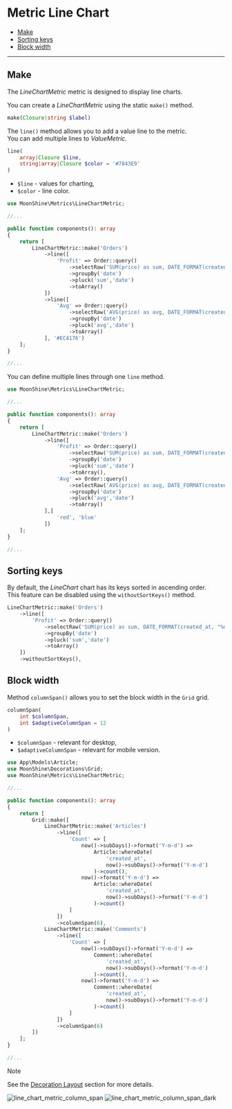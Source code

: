 # Metric Line Chart  

- [Make](#make)  
- [Sorting keys](#sorting-keys)  
- [Block width](#column-span)  

---

<a name="make"></a>  
## Make  

The *LineChartMetric* metric is designed to display line charts.

You can create a *LineChartMetric* using the static `make()` method.

```php
make(Closure|string $label)
```

The `line()` method allows you to add a value line to the metric.  
You can add multiple lines to *ValueMetric*.

```php
line(
    array|Closure $line,
    string|array|Closure $color = '#7843E9'
)
```

- `$line` - values for charting,  
- `$color` - line color.  

```php
use MoonShine\Metrics\LineChartMetric;

//...

public function components(): array
{
    return [
        LineChartMetric::make('Orders')
            ->line([
                'Profit' => Order::query()
                    ->selectRaw('SUM(price) as sum, DATE_FORMAT(created_at, "%d.%m.%Y") as date')
                    ->groupBy('date')
                    ->pluck('sum','date')
                    ->toArray()
            ])
            ->line([
                'Avg' => Order::query()
                    ->selectRaw('AVG(price) as avg, DATE_FORMAT(created_at, "%d.%m.%Y") as date')
                    ->groupBy('date')
                    ->pluck('avg','date')
                    ->toArray()
            ], '#EC4176')
    ];
}

//...
```

You can define multiple lines through one `line` method.

```php
use MoonShine\Metrics\LineChartMetric;

//...

public function components(): array
{
    return [
        LineChartMetric::make('Orders')
            ->line([
                'Profit' => Order::query()
                    ->selectRaw('SUM(price) as sum, DATE_FORMAT(created_at, "%d.%m.%Y") as date')
                    ->groupBy('date')
                    ->pluck('sum','date')
                    ->toArray(),
                'Avg' => Order::query()
                    ->selectRaw('AVG(price) as avg, DATE_FORMAT(created_at, "%d.%m.%Y") as date')
                    ->groupBy('date')
                    ->pluck('avg','date')
                    ->toArray()
            ],[
                'red', 'blue'
            ])
    ];
}

//...
```

<a name="keys-sort"></a>  
## Sorting keys  

By default, the *LineChart* chart has its keys sorted in ascending order.  
This feature can be disabled using the `withoutSortKeys()` method.

```php
LineChartMetric::make('Orders')
    ->line([
        'Profit' => Order::query()
            ->selectRaw('SUM(price) as sum, DATE_FORMAT(created_at, "%d.%m.%Y") as date')
            ->groupBy('date')
            ->pluck('sum','date')
            ->toArray()
    ])
    ->withoutSortKeys(),
```

<a name="column-span"></a>  
## Block width  

Method `columnSpan()` allows you to set the block width in the `Grid` grid.

```php
columnSpan(
    int $columnSpan,
    int $adaptiveColumnSpan = 12
)
```

- `$columnSpan` - relevant for desktop,  
- `$adaptiveColumnSpan` - relevant for mobile version.  

```php
use App\Models\Article;
use MoonShine\Decorations\Grid;
use MoonShine\Metrics\LineChartMetric;

//...

public function components(): array
{
    return [
        Grid::make([
            LineChartMetric::make('Articles')
                ->line([
                    'Count' => [
                        now()->subDays()->format('Y-m-d') =>
                            Article::whereDate(
                                'created_at',
                                now()->subDays()->format('Y-m-d')
                            )->count(),
                        now()->format('Y-m-d') =>
                            Article::whereDate(
                                'created_at',
                                now()->subDays()->format('Y-m-d')
                            )->count()
                    ]
                ])
                ->columnSpan(6),
            LineChartMetric::make('Comments')
                ->line([
                    'Count' => [
                        now()->subDays()->format('Y-m-d') =>
                            Comment::whereDate(
                                'created_at',
                                now()->subDays()->format('Y-m-d')
                            )->count(),
                        now()->format('Y-m-d') =>
                            Comment::whereDate(
                                'created_at',
                                now()->subDays()->format('Y-m-d')
                            )->count()
                    ]
                ])
                ->columnSpan(6)
        ])
    ];
}

//...
```

> [!NOTE]
> See the [Decoration Layout](/docs/{{version}}/components/decoration_layout) section for more details.

![line_chart_metric_column_span](https://raw.githubusercontent.com/moonshine-software/doc/2.x/resources/screenshots/line_chart_metric_column_span.png)
![line_chart_metric_column_span_dark](https://raw.githubusercontent.com/moonshine-software/doc/2.x/resources/screenshots/line_chart_metric_column_span_dark.png)
